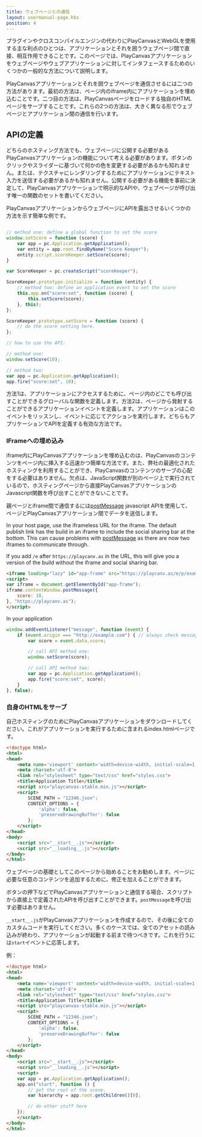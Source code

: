 ```yaml
---
title: ウェブページとの通信
layout: usermanual-page.hbs
position: 4
---
```


プラグインやクロスコンパイルエンジンの代わりにPlayCanvasとWebGLを使用する主な利点のひとつは、アプリケーションとそれを囲うウェブページ間で直接、相互作用できることです。このページでは、PlayCanvasアプリケーションをウェブページやウェブアプリケーションに対してインタフェースするためのいくつかの一般的な方法について説明します。

PlayCanvasアプリケーションとそれを囲ウェブページを通信させるには二つの方法があります。最初の方法は、ページ内のiframe内にアプリケーションを埋め込むことです。二つ目の方法は、PlayCanvasページをロードする独自のHTMLページをサーブすることです。これらの2つの方法は、大きく異なる形でウェブページとアプリケーション間の通信を行います。

## APIの定義

どちらのホスティング方法でも、ウェブページに公開する必要があるPlayCanvasアプリケーションの機能について考える必要があります。ボタンのクリックやスライダーに基づいて何かの色を変更する必要があるかも知れません。または、テクスチャにレンダリングするためにアプリケーションにテキスト入力を送信する必要があるかも知れません。公開する必要がある機能を事前に決定して、PlayCanvasアプリケーションで明示的なAPIや、ウェブページが呼び出す唯一の関数のセットを書いてください。

PlayCanvasアプリケーションからウェブページにAPIを露出させるいくつかの方法を示す簡単な例です。

```javascript

// method one: define a global function to set the score
window.setScore = function (score) {
    var app = pc.Application.getApplication();
    var entity = app.root.findByName("Score Keeper");
    entity.script.scoreKeeper.setScore(score);
}

var ScoreKeeper = pc.createScript("scoreKeeper");

ScoreKeeper.prototype.initialize = function (entity) {
    // method two: define an application event to set the score
    this.app.on("score:set", function (score) {
        this.setScore(score);
    }, this);
};

ScoreKeeper.prototype.setScore = function (score) {
    // do the score setting here.
};

// how to use the API:

// method one:
window.setScore(10);

// method two:
var app = pc.Application.getApplication();
app.fire("score:set", 10);

```

方法1は、アプリケーションにアクセスするために、ページ内のどこでも呼び出すことができるグローバルな関数を定義します。方法2は、ページから発射することができるアプリケーションイベントを定義します。アプリケーションはこのイベントをリッスンし、イベントに応じてアクションを実行します。どちらもアプリケーションでAPIを定義する有効な方法です。

### IFrameへの埋め込み

iframe内にPlayCanvasアプリケーションを埋め込むのは、PlayCanvasのコンテンツをページ内に挿入する迅速かつ簡単な方法です。また、弊社の最適化されたホスティングを利用することができ、PlayCanvasのコンテンツのサーブの心配をする必要はありません。欠点は、JavaScript関数が別のページ上で実行されているので、ホスティングページから直接PlayCanvasアプリケーションのJavascript関数を呼び出すことができないことです。

親ページとiframe間で通信するには[postMessage][1] javascript APIを使用して、ページとPlayCanvasアプリケーション間でデータを送信します。

In your host page, use the iframeless URL for the iframe. The default publish link has the build in an iframe to include the social sharing bar at the bottom. This can cause problems with [postMessage][1] as there are now two iframes to communicate through.

If you add `/e` after `https://playcanv.as` in the URL, this will give you a version of the build without the iframe and social sharing bar.

```html
<iframe loading="lazy" id="app-frame" src="https://playcanv.as/e/p/example/">
<script>
var iframe = document.getElementById("app-frame");
iframe.contentWindow.postMessage({
    score: 10,
}, "https://playcanv.as");
</script>
```

In your application
```javascript
window.addEventListener("message", function (event) {
    if (event.origin === "http://example.com") { // always check message came from your website
        var score = event.data.score;

        // call API method one:
        window.setScore(score);

        // call API method two:
        var app = pc.Application.getApplication();
        app.fire("score:set", score);
    }
}, false);
```

### 自身のHTMLをサーブ

自己ホスティングのためにPlayCanvasアプリケーションをダウンロードしてください。これがアプリケーションを実行するために含まれるindex.htmlページです。

```html
<!doctype html>
<html>
<head>
    <meta name='viewport' content='width=device-width, initial-scale=1, maximum-scale=1, minimum-scale=1, user-scalable=no'>
    <meta charset='utf-8'>
    <link rel="stylesheet" type="text/css" href="styles.css">
    <title>Application Title</title>
    <script src="playcanvas-stable.min.js"></script>
    <script>
        SCENE_PATH = "12346.json";
        CONTEXT_OPTIONS = {
            'alpha': false,
            'preserveDrawingBuffer': false
        };
    </script>
</head>
<body>
    <script src="__start__.js"></script>
    <script src="__loading__.js"></script>
</body>
</html>
```

ウェブページの基礎としてこのページから始めることをお勧めします。ページに必要な任意のコンテンツを追加するために、修正を加えることができます。

ボタンの押下などでPlayCanvasアプリケーションと通信する場合、スクリプトから直接上で定義されたAPIを呼び出すことができます。`postMessage`を呼び出す必要はありません。

`__start__.js`がPlayCanvasアプリケーションを作成するので、その後に全てのカスタムコードを実行してください。多くのケースでは、全てのアセットの読み込みが終わり、アプリケーションが起動する前まで待つべきです。これを行うには`start`イベントに応答します。

例：

```html
<!doctype html>
<html>
<head>
    <meta name='viewport' content='width=device-width, initial-scale=1, maximum-scale=1, minimum-scale=1, user-scalable=no'>
    <meta charset='utf-8'>
    <link rel="stylesheet" type="text/css" href="styles.css">
    <title>Application Title</title>
    <script src="playcanvas-stable.min.js"></script>
    <script>
        SCENE_PATH = "12346.json";
        CONTEXT_OPTIONS = {
            'alpha': false,
            'preserveDrawingBuffer': false
        };
    </script>
</head>
<body>
    <script src="__start__.js"></script>
    <script src="__loading__.js"></script>
    <script>
    var app = pc.Application.getApplication();
    app.on("start", function () {
        // get the root of the scene.
        var hierarchy = app.root.getChildren()[0];

        // do other stuff here
    });
    </script>
</body>
</html>
```

[1]: https://developer.mozilla.org/en-US/docs/Web/API/Window/postMessage
